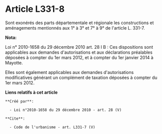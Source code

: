 # Article L331-8

Sont exonérés des parts départementale et régionale les constructions et aménagements mentionnés aux 1° à 3° et 7° à 9° de
l'article L. 331-7.

**Nota:**

Loi n° 2010-1658 du 29 décembre 2010 art. 28 I B : Ces dispositions sont applicables aux demandes d'autorisations et aux
déclarations préalables déposées à compter du 1er mars 2012, et à compter du 1er janvier 2014 à Mayotte. 

Elles sont également applicables aux demandes d'autorisations modificatives générant un complément de taxation déposées à
compter du 1er mars 2012.

**Liens relatifs à cet article**

	**Créé par**:

	  - Loi n°2010-1658 du 29 décembre 2010 - art. 28 (V)

	**Cite**:

	  - Code de l'urbanisme - art. L331-7 (V)

